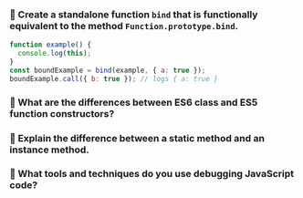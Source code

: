 

### 🔸 Create a standalone function `bind` that is functionally equivalent to the method `Function.prototype.bind`.
```js
function example() {
  console.log(this);
}
const boundExample = bind(example, { a: true });
boundExample.call({ b: true }); // logs { a: true }
```

### 🔸 What are the differences between ES6 class and ES5 function constructors?
### 🔸 Explain the difference between a static method and an instance method.
### 🔸 What tools and techniques do you use debugging JavaScript code?

